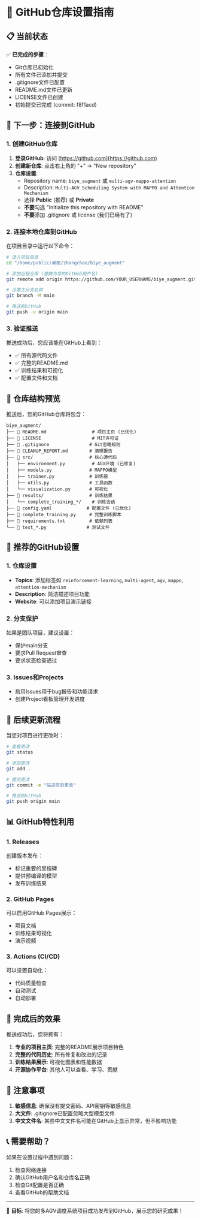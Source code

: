 # 🚀 GitHub仓库设置指南

## 📋 当前状态

✅ **已完成的步骤**：
- Git仓库已初始化
- 所有文件已添加并提交
- .gitignore文件已配置
- README.md文件已更新
- LICENSE文件已创建
- 初始提交已完成 (commit: f8f1acd)

## 🔗 下一步：连接到GitHub

### 1. 创建GitHub仓库

1. **登录GitHub**: 访问 [https://github.com](https://github.com)
2. **创建新仓库**: 点击右上角的 "+" → "New repository"
3. **仓库设置**:
   - Repository name: `biye_augment` 或 `multi-agv-mappo-attention`
   - Description: `Multi-AGV Scheduling System with MAPPO and Attention Mechanism`
   - 选择 **Public** (推荐) 或 **Private**
   - **不要**勾选 "Initialize this repository with README"
   - **不要**添加 .gitignore 或 license (我们已经有了)

### 2. 连接本地仓库到GitHub

在项目目录中运行以下命令：

```bash
# 进入项目目录
cd "/home/public/桌面/zhangchao/biye_augment"

# 添加远程仓库 (替换为您的GitHub用户名)
git remote add origin https://github.com/YOUR_USERNAME/biye_augment.git

# 设置主分支名称
git branch -M main

# 推送到GitHub
git push -u origin main
```

### 3. 验证推送

推送成功后，您应该能在GitHub上看到：
- ✅ 所有源代码文件
- ✅ 完整的README.md
- ✅ 训练结果和可视化
- ✅ 配置文件和文档

## 📁 仓库结构预览

推送后，您的GitHub仓库将包含：

```
biye_augment/
├── 📄 README.md                 # 项目主页 (已优化)
├── 📄 LICENSE                   # MIT许可证
├── 📄 .gitignore               # Git忽略规则
├── 📄 CLEANUP_REPORT.md        # 清理报告
├── 📁 src/                     # 核心源代码
│   ├── environment.py          # AGV环境 (已修复)
│   ├── models.py              # MAPPO模型
│   ├── trainer.py             # 训练器
│   ├── utils.py               # 工具函数
│   └── visualization.py       # 可视化
├── 📁 results/                 # 训练结果
│   └── complete_training_*/    # 训练会话
├── 📄 config.yaml             # 配置文件 (已优化)
├── 📄 complete_training.py     # 完整训练脚本
├── 📄 requirements.txt         # 依赖列表
└── 📄 test_*.py               # 测试文件
```

## 🎯 推荐的GitHub设置

### 1. 仓库设置
- **Topics**: 添加标签如 `reinforcement-learning`, `multi-agent`, `agv`, `mappo`, `attention-mechanism`
- **Description**: 简洁描述项目功能
- **Website**: 可以添加项目演示链接

### 2. 分支保护
如果是团队项目，建议设置：
- 保护main分支
- 要求Pull Request审查
- 要求状态检查通过

### 3. Issues和Projects
- 启用Issues用于bug报告和功能请求
- 创建Project看板管理开发进度

## 🔄 后续更新流程

当您对项目进行更改时：

```bash
# 查看更改
git status

# 添加更改
git add .

# 提交更改
git commit -m "描述您的更改"

# 推送到GitHub
git push origin main
```

## 📊 GitHub特性利用

### 1. Releases
创建版本发布：
- 标记重要的里程碑
- 提供预编译的模型
- 发布训练结果

### 2. GitHub Pages
可以启用GitHub Pages展示：
- 项目文档
- 训练结果可视化
- 演示视频

### 3. Actions (CI/CD)
可以设置自动化：
- 代码质量检查
- 自动测试
- 自动部署

## 🎉 完成后的效果

推送成功后，您将拥有：

1. **专业的项目主页**: 完整的README展示项目特色
2. **完整的代码历史**: 所有修复和改进的记录
3. **训练结果展示**: 可视化图表和性能数据
4. **开源协作平台**: 其他人可以查看、学习、贡献

## 🚨 注意事项

1. **敏感信息**: 确保没有提交密码、API密钥等敏感信息
2. **大文件**: .gitignore已配置忽略大型模型文件
3. **中文文件名**: 某些中文文件名可能在GitHub上显示异常，但不影响功能

## 📞 需要帮助？

如果在设置过程中遇到问题：
1. 检查网络连接
2. 确认GitHub用户名和仓库名正确
3. 检查Git配置是否正确
4. 查看GitHub的帮助文档

---

🎯 **目标**: 将您的多AGV调度系统项目成功发布到GitHub，展示您的研究成果！
